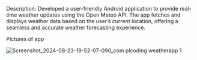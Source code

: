 Description: Developed a user-friendly Android application to provide real-time weather updates using the Open Meteo API.
The app fetches and displays weather data based on the user’s current location, offering a seamless and accurate weather forecasting experience.

Pictures of app 

![Screenshot_2024-08-23-19-52-07-090_com plcoding weatherapp 1](https://github.com/user-attachments/assets/02a66f3b-0a42-4a9b-8675-17364ea95a46)
